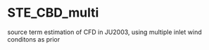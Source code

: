 # STE_CBD_multi
source term estimation of CFD in JU2003, using multiple inlet wind conditons as prior
